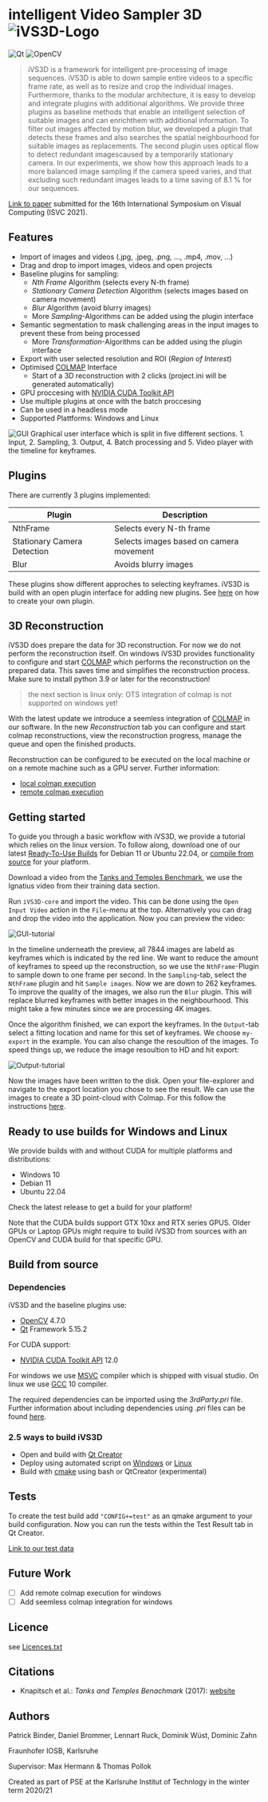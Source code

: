 # intelligent Video Sampler 3D ![iVS3D-Logo](doc/images/GUI_ICON_IVS3D_mini.png)

![Qt](doc/images/poweredByQt.png) ![OpenCV](doc/images/poweredByOpenCV.png)

>iVS3D is a framework for intelligent pre-processing of image sequences. iVS3D is able to down sample entire videos to a specific frame rate, as well as to resize and crop the individual images. Furthermore, thanks to the modular architecture, it is easy to develop and integrate plugins with additional algorithms. We provide three plugins as baseline methods that enable an intelligent selection of suitable images and can enrichthem with additional information. To filter out images affected by motion blur, we developed a plugin that detects these frames and also searches the spatial neighbourhood for suitable images as replacements. The second plugin uses optical flow to detect redundant imagescaused by a temporarily stationary camera. In our experiments, we show how this approach leads to a more balanced image sampling if the camera speed varies, and that excluding such redundant images leads to a time saving of 8.1 % for our sequences.

[Link to paper] submitted for the 16th International Symposium on Visual Computing (ISVC 2021).


## Features

- Import of images and videos (.jpg, .jpeg, .png, ..., .mp4, .mov, ...)
- Drag and drop to import images, videos and open projects
- Baseline plugins for sampling:
    - _Nth Frame_ Algorithm (selects every N-th frame)
    - _Stationary Camera Detection_ Algorithm (selects images based on camera movement)
    - _Blur_ Algorithm (avoid blurry images)
    - More _Sampling_-Algorithms can be added using the plugin interface
- Semantic segmentation to mask challenging areas in the input images to prevent these from being processed
    - More _Transformation_-Algorithms can be added using the plugin interface
- Export with user selected resolution and ROI (_Region of Interest_)
- Optimised [COLMAP] Interface
    - Start of a 3D reconstruction with 2 clicks (project.ini will be generated automatically)
- GPU proccesing with [NVIDIA CUDA Toolkit API]
- Use multiple plugins at once with the batch proccesing
- Can be used in a headless mode
- Supported Plattforms: Windows and Linux


![GUI](doc/images/GUI_overview.png)
Graphical user interface which is split in five different sections. 1. Input, 2. Sampling, 3. Output, 4. Batch processing and 5. Video player with the timeline for keyframes.

## Plugins

There are currently 3 plugins implemented:

| Plugin | Description |
| ------ | ------ |
| NthFrame | Selects every N-th frame |
| Stationary Camera Detection | Selects images based on camera movement |
| Blur | Avoids blurry images |

These plugins show different approches to selecting keyframes. iVS3D is build with an open plugin interface for adding new plugins. See [here](doc/create_plugin.md) on how to create your own plugin.

## 3D Reconstruction
iVS3D does prepare the data for 3D reconstruction. For now we do not perform the reconstruction itself. On windows iVS3D provides functionality to configure and start [COLMAP] which performs the reconstruction on the prepared data. This saves time and simplifies the reconstruction process. Make sure to install python 3.9 or later for the reconstruction! 

> the next section is linux only: OTS integration of colmap is not supported on windows yet!

With the latest update we introduce a seemless integration of [COLMAP] in our software. In the new *Reconstruction* tab you can configure and start colmap reconstructions, view the reconstruction progress, manage the queue and open the finished products.

Reconstruction can be configured to be executed on the local machine or on a remote machine such as a GPU server. Further information:
- [local colmap execution](doc/local_colmap_execution.md)
- [remote colmap execution](doc/remote_colmap_execution.md)

## Getting started
To guide you through a basic workflow with iVS3D, we provide a tutorial which relies on the linux version. To follow along, download one of our latest [Ready-To-Use Builds](#ready-to-use-builds-for-windows-and-linux) for Debian 11 or Ubuntu 22.04, or [compile from source](#build-from-source) for your platform.

Download a video from the [Tanks and Temples Benchmark](https://www.tanksandtemples.org/), we use the Ignatius video from their training data section.

Run `iVS3D-core` and import the video. This can be done using the `Open Input Video` action in the `File`-menu at the top. Alternatively you can drag and drop the video into the application. Now you can preview the video:

![GUI-tutorial](doc/images/GUI_tutorial.png)

In the timeline underneath the preview, all 7844 images are labeld as keyframes which is indicated by the red line. We want to reduce the amount of keyframes to speed up the reconstruction, so we use the `NthFrame`-Plugin to sample down to one frame per second. In the `Sampling`-tab, select the `NthFrame` plugin and hit `Sample images`. Now we are down to 262 keyframes. To improve the quality of the images, we also run the `Blur` plugin. This will replace blurred keyframes with better images in the neighbourhood. This might take a few minutes since we are processing 4K images.

Once the algorithm finished, we can export the keyframes. In the `Output`-tab select a fitting location and name for this set of keyframes. We choose `my-export` in the example. You can also change the resoultion of the images. To speed things up, we reduce the image resoultion to HD and hit export:

![Output-tutorial](doc/images/Output_tutorial.png)

Now the images have been written to the disk. Open your file-explorer and navigate to the export location you chose to see the result. We can use the images to create a 3D point-cloud with Colmap. For this follow the instructions [here](doc/remote_colmap_execution.md).


## Ready to use builds for Windows and Linux

We provide builds with and without CUDA for multiple platforms and distributions:
- Windows 10
- Debian 11
- Ubuntu 22.04

Check the latest release to get a build for your platform!

Note that the CUDA builds support GTX 10xx and RTX series GPUS. Older GPUs or Laptop GPUs might require to build iVS3D from sources with an OpenCV and CUDA build for that specific GPU.

<!-- To use the included plugin for semantic segmentation you can download the models we used in our paper:
[Link to models]

To use other models, they have to be in the .onnx format. In addition, the plug-in requires a file that maps the classes to specific colors. -->

## Build from source
### Dependencies

iVS3D and the baseline plugins use:
- [OpenCV] 4.7.0
- [Qt] Framework 5.15.2

For CUDA support:
- [NVIDIA CUDA Toolkit API] 12.0

For windows we use [MSVC] compiler which is shipped with visual studio. On linux we use [GCC] 10 compiler.

The required dependencies can be imported using the _3rdParty.pri_ file. Further information about including dependencies using _.pri_ files can be found [here](doc/3rdparty.md).

### 2.5 ways to build iVS3D
- Open and build with [Qt Creator](doc/build_qtcreator.md)
- Deploy using automated script on [Windows](doc/build_win.md) or [Linux](doc/build_linux.md)
- Build with [cmake](doc/build_cmake.md) using bash or QtCreator (experimental)


## Tests

To create the test build add ```"CONFIG+=test"``` as an qmake argument to your build configuration. 
Now you can run the tests within the Test Result tab in Qt Creator.

[Link to our test data]

## Future Work
- [ ] Add remote colmap execution for windows
- [ ] Add seemless colmap integration for windows

## Licence

see [Licences.txt](Licences.txt)

## Citations

- Knapitsch et al.: _Tanks and Temples Benachmark_ (2017): [website](https://www.tanksandtemples.org/)

## Authors

Patrick Binder, Daniel Brommer, Lennart Ruck, Dominik Wüst, Dominic Zahn

Fraunhofer IOSB, Karlsruhe

Supervisor: Max Hermann & Thomas Pollok

Created as part of PSE at the Karlsruhe Institut of Technlogy in the winter term 2020/21

  [COLMAP]: https://demuc.de/colmap/
  [OpenCV]: https://github.com/opencv
  [Qt]:     https://www.qt.io
  [MSVC]:   https://www.microsoft.com/de-de/download/details.aspx?id=48159
  [GCC]:    https://gcc.gnu.org
  [Python]: https://www.python.org/downloads/
  [NVIDIA CUDA Toolkit API]:    https://developer.nvidia.com/cuda-zone
  [cuDNN]:  https://developer.nvidia.com/cudnn
  [Link to paper]: https://arxiv.org/abs/2110.11810
  [Link to models]: https://drive.google.com/drive/folders/122EDO4UxhEYRy5MI1OIpePnsibwGGXjA?usp=sharing
  [Link to our test data]: https://drive.google.com/drive/folders/1hPFtDqQKF9JzBpNTV016unL7awRCsxNj?usp=sharing
